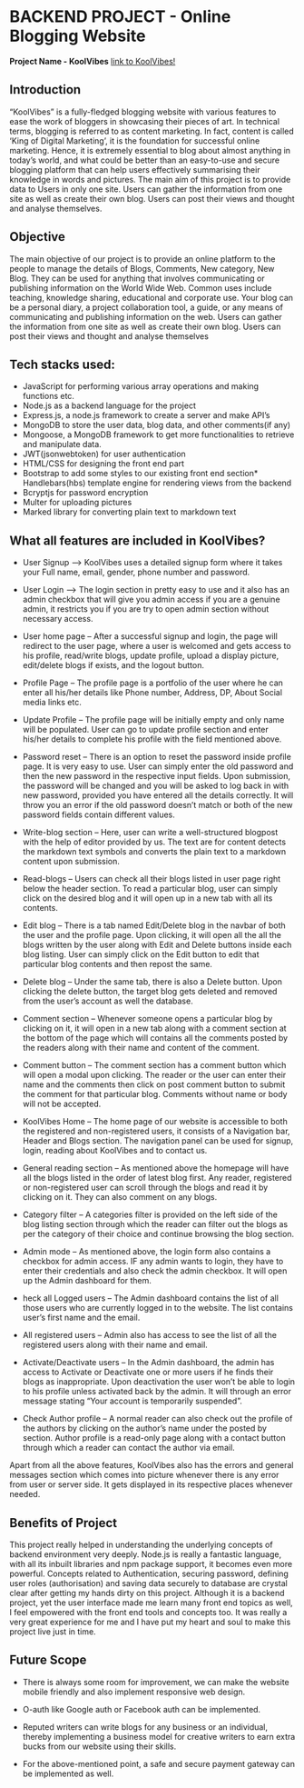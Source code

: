# BACKEND PROJECT - Online Blogging Website



**Project Name - KoolVibes** [link to KoolVibes!](https://koolvibe.onrender.com/)

## Introduction 

“KoolVibes” is a fully-fledged blogging website with various features to ease the work of 
bloggers in showcasing their pieces of art. In technical terms, blogging is referred to as content marketing. In fact, content is called ‘King of Digital Marketing’, it is the foundation 
for successful online marketing. Hence, it is extremely essential to blog about almost 
anything in today’s world, and what could be better than an easy-to-use and secure 
blogging platform that can help users effectively summarising their knowledge in words and 
pictures. The main aim of this project is to provide data to Users in only one site. Users can 
gather the information from one site as well as create their own blog. Users can post their 
views and thought and analyse themselves.


## Objective

The main objective of our project is to provide an online platform to the people to manage 
the details of Blogs, Comments, New category, New Blog. They can be used for anything 
that involves communicating or publishing information on the World Wide Web. Common 
uses include teaching, knowledge sharing, educational and corporate use. Your blog can be 
a personal diary, a project collaboration tool, a guide, or any means of communicating and 
publishing information on the web. Users can gather the information from one site as well 
as create their own blog. Users can post their views and thought and analyse themselves


## Tech stacks used:

* JavaScript for performing various array operations and making functions etc.
* Node.js as a backend language for the project
* Express.js, a node.js framework to create a server and make API’s
* MongoDB to store the user data, blog data, and other comments(if any)
* Mongoose, a MongoDB framework to get more functionalities to retrieve and 
manipulate data.
* JWT(jsonwebtoken) for user authentication
* HTML/CSS for designing the front end part
* Bootstrap to add some styles to our existing front end section* Handlebars(hbs) template engine for rendering views from the backend
* Bcryptjs for password encryption
* Multer for uploading pictures
* Marked library for converting plain text to markdown text


## What all features are included in KoolVibes?

* User Signup –> KoolVibes uses a detailed signup form where it takes your Full 
name, email, gender, phone number and password.

* User Login –> The login section in pretty easy to use and it also has an admin 
checkbox that will give you admin access if you are a genuine admin, it restricts you 
if you are try to open admin section without necessary access.

* User home page – After a successful signup and login, the page will redirect to the 
user page, where a user is welcomed and gets access to his profile, read/write blogs, 
update profile, upload a display picture, edit/delete blogs if exists, and the logout 
button.

* Profile Page – The profile page is a portfolio of the user where he can enter all 
his/her details like Phone number, Address, DP, About Social media links etc.

* Update Profile – The profile page will be initially empty and only name will be 
populated. User can go to update profile section and enter his/her details to 
complete his profile with the field mentioned above.

* Password reset – There is an option to reset the password inside profile page. It is 
very easy to use. User can simply enter the old password and then the new password 
in the respective input fields. Upon submission, the password will be changed and 
you will be asked to log back in with new password, provided you have entered all 
the details correctly. It will throw you an error if the old password doesn’t match or 
both of the new password fields contain different values.

* Write-blog section – Here, user can write a well-structured blogpost with the 
help of editor provided by us. The text are for content detects the markdown text 
symbols and converts the plain text to a markdown content upon submission.

* Read-blogs – Users can check all their blogs listed in user page right below the 
header section. To read a particular blog, user can simply click on the desired blog 
and it will open up in a new tab with all its contents.

* Edit blog – There is a tab named Edit/Delete blog in the navbar of both the user 
and the profile page. Upon clicking, it will open all the all the blogs written by the 
user along with Edit and Delete buttons inside each blog listing. User can simply click 
on the Edit button to edit that particular blog contents and then repost the same.

* Delete blog – Under the same tab, there is also a Delete button. Upon clicking the 
delete button, the target blog gets deleted and removed from the user’s account as 
well the database.


* Comment section – Whenever someone opens a particular blog by clicking on it, 
it will open in a new tab along with a comment section at the bottom of the page 
which will contains all the comments posted by the readers along with their name 
and content of the comment.

* Comment button – The comment section has a comment button which will open 
a modal upon clicking. The reader or the user can enter their name and the 
comments then click on post comment button to submit the comment for that 
particular blog. Comments without name or body will not be accepted.

* KoolVibes Home – The home page of our website is accessible to both the 
registered and non-registered users, it consists of a Navigation bar, Header and Blogs 
section. The navigation panel can be used for signup, login, reading about 
KoolVibes and to contact us.

* General reading section – As mentioned above the homepage will have all the 
blogs listed in the order of latest blog first. Any reader, registered or non-registered user can scroll through the blogs and read it by clicking on it. They can also comment 
on any blogs.

* Category filter – A categories filter is provided on the left side of the blog listing 
section through which the reader can filter out the blogs as per the category of their 
choice and continue browsing the blog section.

* Admin mode – As mentioned above, the login form also contains a checkbox for 
admin access. IF any admin wants to login, they have to enter their credentials and 
also check the admin checkbox. It will open up the Admin dashboard for them.

* heck all Logged users – The Admin dashboard contains the list of all those users 
who are currently logged in to the website. The list contains user’s first name and 
the email.

* All registered users – Admin also has access to see the list of all the registered 
users along with their name and email.

* Activate/Deactivate users – In the Admin dashboard, the admin has access to 
Activate or Deactivate one or more users if he finds their blogs as inappropriate.
Upon deactivation the user won’t be able to login to his profile unless activated back 
by the admin. It will through an error message stating “Your account is temporarily 
suspended”.

* Check Author profile – A normal reader can also check out the profile of the 
authors by clicking on the author’s name under the posted by section. Author profile 
is a read-only page along with a contact button through which a reader can contact 
the author via email.

Apart from all the above features, KoolVibes also has the errors and general messages 
section which comes into picture whenever there is any error from user or server side. It 
gets displayed in its respective places whenever needed.

## Benefits of Project 

This project really helped in understanding the underlying concepts of backend environment 
very deeply. Node.js is really a fantastic language, with all its inbuilt libraries and npm 
package support, it becomes even more powerful. Concepts related to Authentication, 
securing password, defining user roles (authorisation) and saving data securely to database 
are crystal clear after getting my hands dirty on this project. Although it is a backend 
project, yet the user interface made me learn many front end topics as well, I feel 
empowered with the front end tools and concepts too. It was really a very great experience 
for me and I have put my heart and soul to make this project live just in time.


## Future Scope

* There is always some room for improvement, we can make the website mobile 
friendly and also implement responsive web design.

* O-auth like Google auth or Facebook auth can be implemented.

* Reputed writers can write blogs for any business or an individual, thereby 
implementing a business model for creative writers to earn extra bucks from our 
website using their skills.

* For the above-mentioned point,  a safe and secure payment gateway can be 
implemented as well.



